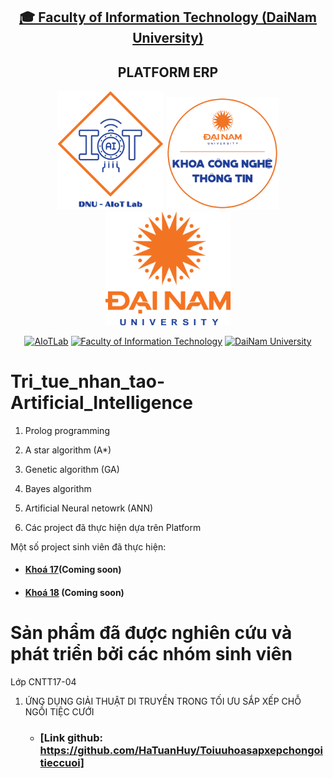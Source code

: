 <h2 align="center">
    <a href="https://dainam.edu.vn/vi/khoa-cong-nghe-thong-tin">
    🎓 Faculty of Information Technology (DaiNam University)
    </a>
</h2>
<h2 align="center">
    PLATFORM ERP
</h2>
<div align="center">
    <p align="center">
        <img src="docs/logo/aiotlab_logo.png" alt="AIoTLab Logo" width="170"/>
        <img src="docs/logo/fitdnu_logo.png" alt="AIoTLab Logo" width="180"/>
        <img src="docs/logo/dnu_logo.png" alt="DaiNam University Logo" width="200"/>
    </p>

[![AIoTLab](https://img.shields.io/badge/AIoTLab-green?style=for-the-badge)](https://www.facebook.com/DNUAIoTLab)
[![Faculty of Information Technology](https://img.shields.io/badge/Faculty%20of%20Information%20Technology-blue?style=for-the-badge)](https://dainam.edu.vn/vi/khoa-cong-nghe-thong-tin)
[![DaiNam University](https://img.shields.io/badge/DaiNam%20University-orange?style=for-the-badge)](https://dainam.edu.vn)

</div>

# Tri_tue_nhan_tao-Artificial_Intelligence
 1. Prolog programming
 2. A star algorithm (A*)
 3. Genetic algorithm (GA)
 4. Bayes algorithm
 5. Artificial Neural netowrk (ANN)

3. Các project đã thực hiện dựa trên Platform

Một số project sinh viên đã thực hiện:
- #### [Khoá 17]()(Coming soon)
- #### [Khoá 18]() (Coming soon)

# Sản phẩm đã được nghiên cứu và phát triển bởi các nhóm sinh viên
Lớp CNTT17-04
 1. ỨNG DỤNG GIẢI THUẬT DI TRUYỀN TRONG TỐI ƯU SẮP XẾP CHỖ NGỒI TIỆC CƯỚI
    - ### [Link github: https://github.com/HaTuanHuy/Toiuuhoasapxepchongoitieccuoi]
